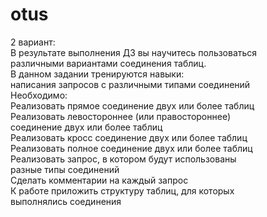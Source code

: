 # otus
2 вариант:   
В результате выполнения ДЗ вы научитесь пользоваться  
различными вариантами соединения таблиц.  
В данном задании тренируются навыки:  
написания запросов с различными типами соединений  
Необходимо:  
Реализовать прямое соединение двух или более таблиц  
Реализовать левостороннее (или правостороннее)  
соединение двух или более таблиц  
Реализовать кросс соединение двух или более таблиц  
Реализовать полное соединение двух или более таблиц  
Реализовать запрос, в котором будут использованы  
разные типы соединений  
Сделать комментарии на каждый запрос  
К работе приложить структуру таблиц, для которых  
выполнялись соединения  
